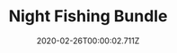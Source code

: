 ---
templateKey: blog-post
featuredpost: false
date: 2020-02-26T00:00:02.711Z
featuredimage: /img/Night_Fishing_Bundle.png
title: Night Fishing Bundle
description: Fish Tank
reward: Small Glow Ring (1)
tags:
  - Walleye
  - Bream
  - Eel
---